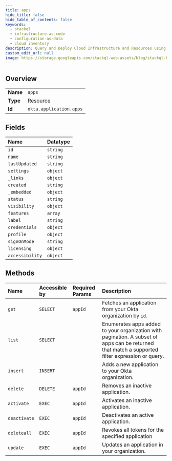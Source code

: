 ```yaml
---
title: apps
hide_title: false
hide_table_of_contents: false
keywords:
  - stackql
  - infrastructure-as-code
  - configuration-as-data
  - cloud inventory
description: Query and Deploy Cloud Infrastructure and Resources using SQL
custom_edit_url: null
image: https://storage.googleapis.com/stackql-web-assets/blog/stackql-blog-post-featured-image.png
---
```

  
    

## Overview
<table><tbody>
<tr><td><b>Name</b></td><td><code>apps</code></td></tr>
<tr><td><b>Type</b></td><td>Resource</td></tr>
<tr><td><b>Id</b></td><td><code>okta.application.apps</code></td></tr>
</tbody></table>

## Fields
| Name | Datatype |
|:-----|:---------|
| `id` | `string` |
| `name` | `string` |
| `lastUpdated` | `string` |
| `settings` | `object` |
| `_links` | `object` |
| `created` | `string` |
| `_embedded` | `object` |
| `status` | `string` |
| `visibility` | `object` |
| `features` | `array` |
| `label` | `string` |
| `credentials` | `object` |
| `profile` | `object` |
| `signOnMode` | `string` |
| `licensing` | `object` |
| `accessibility` | `object` |
## Methods
| Name | Accessible by | Required Params | Description |
|:-----|:--------------|:----------------|:------------|
| `get` | `SELECT` | `appId` | Fetches an application from your Okta organization by `id`. |
| `list` | `SELECT` |  | Enumerates apps added to your organization with pagination. A subset of apps can be returned that match a supported filter expression or query. |
| `insert` | `INSERT` |  | Adds a new application to your Okta organization. |
| `delete` | `DELETE` | `appId` | Removes an inactive application. |
| `activate` | `EXEC` | `appId` | Activates an inactive application. |
| `deactivate` | `EXEC` | `appId` | Deactivates an active application. |
| `deleteall` | `EXEC` | `appId` | Revokes all tokens for the specified application |
| `update` | `EXEC` | `appId` | Updates an application in your organization. |
